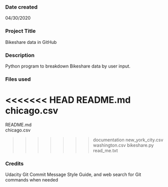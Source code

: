 ### Date created
04/30/2020

### Project Title
Bikeshare data in GitHub

### Description
Python program to breakdown Bikeshare data by user input.

### Files used
<<<<<<< HEAD
README.md
chicago.csv
=======
README.md <br>
chicago.csv <br>
>>>>>>> documentation
new_york_city.csv
washington.csv
bikeshare.py
read_me.txt

### Credits

Udacity Git Commit Message Style Guide, and web search for Git commands when needed 

